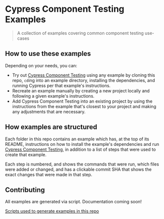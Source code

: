 # Cypress Component Testing Examples

> A collection of examples covering common component testing use-cases

[ct-intro]: https://docs.cypress.io/guides/component-testing/introduction

## How to use these examples

Depending on your needs, you can:

- Try out [Cypress Component Testing][ct-intro] using any example by cloning this repo, `cd`ing into an example directory, installing the dependencies, and running Cypress per that example's instructions.
- Recreate an example manually by creating a new project locally and following a given example's instructions.
- Add Cypress Component Testing into an existing project by using the instructions from the example that's closest to your project and making any adjustments that are necessary.

## How examples are structured

Each folder in this repo contains an example which has, at the top of its README, instructions on how to install the example's dependencies and run [Cypress Component Testing][ct-intro], in addition to a list of steps that were used to create that example.

Each step is numbered, and shows the commands that were run, which files were added or changed, and has a clickable commit SHA that shows the exact changes that were made in that step.

## Contributing

All examples are generated via script. Documentation coming soon!

[Scripts used to generate examples in this repo](https://github.com/cypress-io/cypress-component-testing-examples/tree/scripts)
